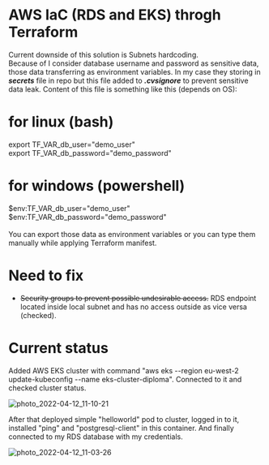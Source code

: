 # AWS IaC (RDS and EKS) throgh Terraform

Current downside of this solution is Subnets hardcoding.<br>
Because of I consider database username and password as sensitive data, those data transferring as environment variables. In my case they storing in <b><i>secrets</i></b> file in repo but this file added to <b><i>.cvsignore</i></b> to prevent sensitive data leak. Content of this file is something like this (depends on OS):
# for linux (bash)
export TF_VAR_db_user="demo_user"<br>
export TF_VAR_db_password="demo_password"

# for windows (powershell)
$env:TF_VAR_db_user="demo_user"<br>
$env:TF_VAR_db_password="demo_password"<br>
<br>
You can export those data as environment variables or you can type them manually while applying Terraform manifest.

# Need to fix
- <s>Security groups to prevent possible undesirable access.</s> RDS endpoint located inside local subnet and has no access outside as vice versa (checked).

# Current status
Added AWS EKS cluster with command "aws eks --region eu-west-2 update-kubeconfig --name eks-cluster-diploma". Connected to it and checked cluster status.

![photo_2022-04-12_11-10-21](https://user-images.githubusercontent.com/94368360/162912915-d7efafd3-1b8b-49f0-b3b5-bff39cb35ab1.jpg)

After that deployed simple "helloworld" pod to cluster, logged in to it, installed "ping" and "postgresql-client" in this container. And finally connected to my RDS database with my credentials.

![photo_2022-04-12_11-03-26](https://user-images.githubusercontent.com/94368360/162912501-e0920097-6def-482d-9d2e-096ea2925437.jpg)
